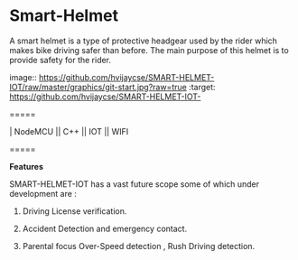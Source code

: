 # Smart-Helmet
A smart helmet is a type of protective headgear used by the rider which makes bike driving safer than before. The main purpose of this helmet is to provide safety for the rider.
 
image:: https://github.com/hvijaycse/SMART-HELMET-IOT/raw/master/graphics/git-start.jpg?raw=true
    :target: https://github.com/hvijaycse/SMART-HELMET-IOT-
    
=====

| NodeMCU  ||  C++ ||  IOT  ||  WIFI 

=====


**Features**

SMART-HELMET-IOT has a vast future scope some of which under development are :

1) Driving License verification.

2) Accident Detection and emergency contact.

3) Parental focus Over-Speed detection , Rush Driving detection.
